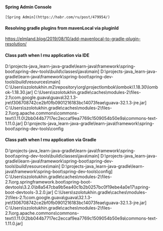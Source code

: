#### Spring Admin Console

    [Spring Admin](https://habr.com/ru/post/479954/)

#### Resolving gradle plugins from mavenLocal via pluginId

https://elmland.blog/2019/08/10/add-mavenlocal-to-gradle-plugin-resolution/

#### Class path when I rnu application via IDE

D:\projects-java\_learn-java-gradle\learn-java\framework\spring-boot\spring-dev-tools\build\classes\java\main]
D:\projects-java\_learn-java-gradle\learn-java\framework\spring-boot\spring-dev-tools\build\resources\main]
C:\Users\szolotukhin\.m2\repository\org\projectlombok\lombok\1.18.30\lombok-1.18.30.jar]
C:\Users\szolotukhin\.gradle\caches\modules-2\files-2.1\com.google.guava\guava\32.1.3-jre\f306708742ce2bf0fb0901216183bc14073feae\guava-32.1.3-jre.jar]
C:\Users\szolotukhin\.gradle\caches\modules-2\files-2.1\org.apache.commons\commons-text\1.11.0\2bb044b7717ec2eccaf9ea7769c1509054b50e9a\commons-text-1.11.0.jar]
D:\projects-java\_learn-java-gradle\learn-java\framework\spring-boot\spring-dev-tools\config

#### Class path when I rnu application via Gradle

D:\projects-java\_learn-java-gradle\learn-java\framework\spring-boot\spring-dev-tools\build\classes\java\main]
D:\projects-java\_learn-java-gradle\learn-java\framework\spring-boot\spring-dev-tools\build\resources\main]
D:\projects-java\_learn-java-gradle\learn-java\framework\spring-boot\spring-dev-tools\config]
C:\Users\szolotukhin\.gradle\caches\modules-2\files-2.1\org.springframework.boot\spring-boot-devtools\3.2.0\b8a547cba9b5ea40c1b2b0257bc0f19ebe4a0e17\spring-boot-devtools-3.2.0.jar]
C:\Users\szolotukhin\.gradle\caches\modules-2\files-2.1\com.google.guava\guava\32.1.3-jre\f306708742ce2bf0fb0901216183bc14073feae\guava-32.1.3-jre.jar]
C:\Users\szolotukhin\.gradle\caches\modules-2\files-2.1\org.apache.commons\commons-text\1.11.0\2bb044b7717ec2eccaf9ea7769c1509054b50e9a\commons-text-1.11.0.jar]